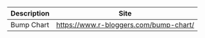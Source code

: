 |Description | Site                                   |
|------------|----------------------------------------|
|Bump Chart  | https://www.r-bloggers.com/bump-chart/ |
